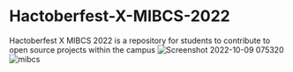 # Hactoberfest-X-MIBCS-2022
Hactoberfest X MIBCS 2022 is a repository for students to contribute to open source projects within the campus
![Screenshot 2022-10-09 075320](https://user-images.githubusercontent.com/102941004/194735008-3360e382-b7c2-492c-8013-b8aa62b456c1.png) ![mibcs](https://user-images.githubusercontent.com/102941004/194735712-1b18214c-a933-4a52-bde6-9953c0214e02.jpg)
